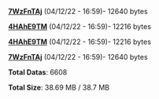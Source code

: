 [**7WzFnTAj**](/data/7WzFnTAj.txt) (04/12/22 - 16:59)- 12640 bytes

[**4HAhE9TM**](/data/4HAhE9TM.txt) (04/12/22 - 16:59)- 12216 bytes

[**4HAhE9TM**](/data/4HAhE9TM.txt) (04/12/22 - 16:59)- 12216 bytes

[**7WzFnTAj**](/data/7WzFnTAj.txt) (04/12/22 - 16:59)- 12640 bytes

**Total Datas**: 6608

**Total Size**: 38.69 MB / 38.7 MB